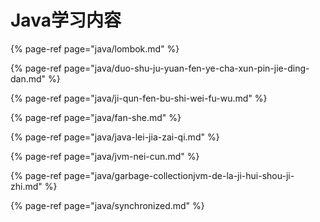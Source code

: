 # Java学习内容

{% page-ref page="java/lombok.md" %}

{% page-ref page="java/duo-shu-ju-yuan-fen-ye-cha-xun-pin-jie-ding-dan.md" %}

{% page-ref page="java/ji-qun-fen-bu-shi-wei-fu-wu.md" %}

{% page-ref page="java/fan-she.md" %}

{% page-ref page="java/java-lei-jia-zai-qi.md" %}

{% page-ref page="java/jvm-nei-cun.md" %}

{% page-ref page="java/garbage-collectionjvm-de-la-ji-hui-shou-ji-zhi.md" %}

{% page-ref page="java/synchronized.md" %}
